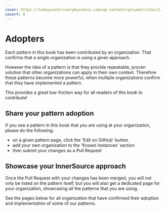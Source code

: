 ```yaml
---
cover: https://todaysveterinarybusiness.com/wp-content/uploads/sites/2/2020/03/Innovation-Station.jpg
coverY: 0
---
```


# Adopters

Each pattern in this book has been contributed by an organization. That confirms that a single organization is using a given approach.

However the idea of a pattern is that they provide repeatable, proven solution that other organizations can apply in their own context.
Therefore these patterns become more powerful, when multiple organizations confirm that they have implemented a pattern.

This provides a great low-friction way for all readers of this book to contribute!

## Share your pattern adoption

If you see a pattern in this book that you are using at your organization, please do the following:

- on a given pattern page, click the 'Edit on GitHub' button
- add your own organization to the 'Known Instances' section
- then submit your changes as a Pull Request

## Showcase your InnerSource approach

Once the Pull Request with your changes has been merged, you will not only be listed on the pattern itself, but you will also get a dedicated page for your organization, showcasing all the patterns that you are using.

See the pages below for all organization that have confirmed their adoption and implementation of some of our patterns.
